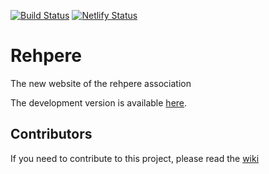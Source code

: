 [![Build Status](https://travis-ci.com/SuperMayo/rehpere.svg?branch=master)](https://travis-ci.com/SuperMayo/rehpere)
[![Netlify Status](https://api.netlify.com/api/v1/badges/96278eb7-af61-4f9c-953d-48439eab33fb/deploy-status)](https://app.netlify.com/sites/rehpere/deploys)

# Rehpere
The new website of the rehpere association

The development version is available [here](https://dev.rehpere.org/).

## Contributors

If you need to contribute to this project, please read the [wiki](https://github.com/SuperMayo/rehpere/wiki)
